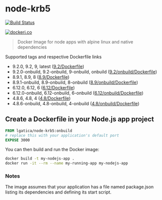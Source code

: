 # node-krb5

[![Build Status](https://travis-ci.org/lgaticaq/node-krb5.svg?branch=master)](https://travis-ci.org/lgaticaq/node-krb5)

[![dockeri.co](http://dockeri.co/image/lgatica/node-krb5)](https://hub.docker.com/r/lgatica/node-krb5/)

> Docker Image for node apps with alpine linux and native dependencies

Supported tags and respective Dockerfile links

- 9.2.0, 9.2, 9, latest ([9.2/Dockerfile](https://github.com/lgaticaq/node-krb5/blob/master/9.2.0/Dockerfile))
- 9.2.0-onbuild, 9.2-onbuild, 9-onbuild, onbuild ([9.2/onbuild/Dockerfile](https://github.com/lgaticaq/node-krb5/blob/master/9.2.0/onbuild/Dockerfile))
- 8.9.1, 8.9, 8 ([8.9/Dockerfile](https://github.com/lgaticaq/node-krb5/blob/master/8.9.1/Dockerfile))
- 8.9.1-onbuild, 8.9-onbuild, 8-onbuild ([8.9/onbuild/Dockerfile](https://github.com/lgaticaq/node-krb5/blob/master/8.9.1/onbuild/Dockerfile))
- 6.12.0, 6.12, 6 ([6.12/Dockerfile](https://github.com/lgaticaq/node-krb5/blob/master/6.12.0/Dockerfile))
- 6.12.0-onbuild, 6.12-onbuild, 6-onbuild ([6.12/onbuild/Dockerfile](https://github.com/lgaticaq/node-krb5/blob/master/6.12.0/onbuild/Dockerfile))
- 4.8.6, 4.8, 4 ([4.8/Dockerfile](https://github.com/lgaticaq/node-krb5/blob/master/4.8.6/Dockerfile))
- 4.8.6-onbuild, 4.8-onbuild, 4-onbuild ([4.8/onbuild/Dockerfile](https://github.com/lgaticaq/node-krb5/blob/master/4.8.6/onbuild/Dockerfile))

## Create a Dockerfile in your Node.js app project
```dockerfile
FROM lgatica/node-krb5:onbuild
# replace this with your application's default port
EXPOSE 3000
```

You can then build and run the Docker image:

```bash
docker build -t my-nodejs-app .
docker run -it --rm --name my-running-app my-nodejs-app
```

### Notes
The image assumes that your application has a file named package.json listing its dependencies and defining its start script.

